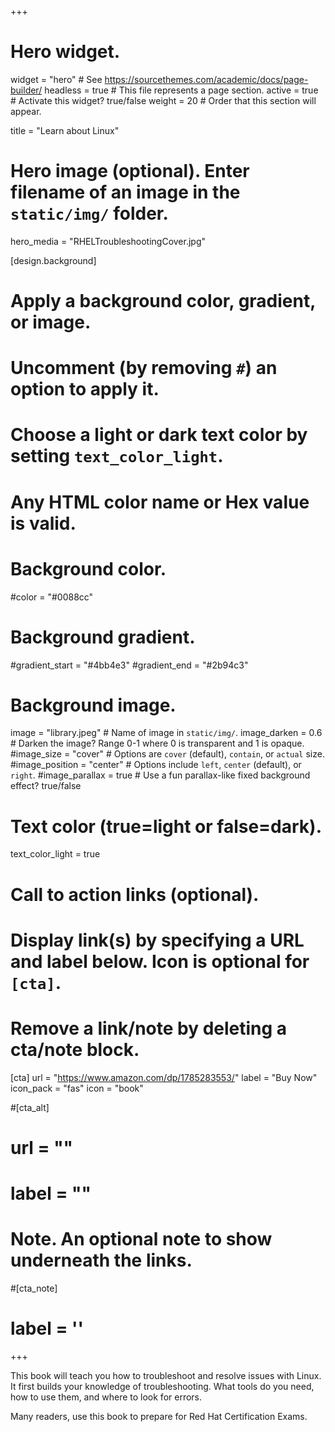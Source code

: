 +++
# Hero widget.
widget = "hero"  # See https://sourcethemes.com/academic/docs/page-builder/
headless = true  # This file represents a page section.
active = true  # Activate this widget? true/false
weight = 20  # Order that this section will appear.

title = "Learn about Linux"

# Hero image (optional). Enter filename of an image in the `static/img/` folder.
hero_media = "RHELTroubleshootingCover.jpg"

[design.background]
  # Apply a background color, gradient, or image.
  #   Uncomment (by removing `#`) an option to apply it.
  #   Choose a light or dark text color by setting `text_color_light`.
  #   Any HTML color name or Hex value is valid.

  # Background color.
  #color = "#0088cc"
  
  # Background gradient.
  #gradient_start = "#4bb4e3"
  #gradient_end = "#2b94c3"
  
  # Background image.
  image = "library.jpeg"  # Name of image in `static/img/`.
  image_darken = 0.6  # Darken the image? Range 0-1 where 0 is transparent and 1 is opaque.
  #image_size = "cover"  #  Options are `cover` (default), `contain`, or `actual` size.
  #image_position = "center"  # Options include `left`, `center` (default), or `right`.
  #image_parallax = true  # Use a fun parallax-like fixed background effect? true/false
  
  # Text color (true=light or false=dark).
  text_color_light = true

# Call to action links (optional).
#   Display link(s) by specifying a URL and label below. Icon is optional for `[cta]`.
#   Remove a link/note by deleting a cta/note block.
[cta]
  url = "https://www.amazon.com/dp/1785283553/"
  label = "Buy Now"
  icon_pack = "fas"
  icon = "book"
  
#[cta_alt]
#  url = ""
#  label = ""

# Note. An optional note to show underneath the links.
#[cta_note]
#  label = ''
+++

This book will teach you how to troubleshoot and resolve issues with Linux. It first builds your knowledge of troubleshooting. What tools do you need, how to use them, and where to look for errors.

Many readers, use this book to prepare for Red Hat Certification Exams.
